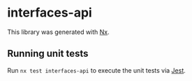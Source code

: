 # interfaces-api

This library was generated with [Nx](https://nx.dev).

## Running unit tests

Run `nx test interfaces-api` to execute the unit tests via [Jest](https://jestjs.io).

